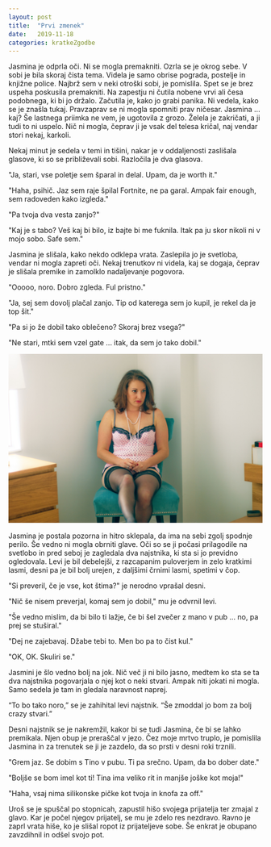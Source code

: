 ```yaml
---
layout: post
title:  "Prvi zmenek"
date:   2019-11-18
categories: kratkeZgodbe
---
```

Jasmina je odprla oči. Ni se mogla premakniti. Ozrla se je okrog sebe. V sobi je bila skoraj čista tema. Videla je samo obrise pograda, postelje in knjižne police. Najbrž sem v neki otroški sobi, je pomislila. Spet se je brez uspeha poskusila premakniti. Na zapestju ni čutila nobene vrvi ali česa podobnega, ki bi jo držalo. Začutila je, kako jo grabi panika. Ni vedela, kako se je znašla tukaj. Pravzaprav se ni mogla spomniti prav ničesar. Jasmina … kaj? Še lastnega priimka ne vem, je ugotovila z grozo. Želela je zakričati, a ji tudi to ni uspelo. Nič ni mogla, čeprav ji je vsak del telesa kričal, naj vendar stori nekaj, karkoli.

Nekaj minut je sedela v temi in tišini, nakar je v oddaljenosti zaslišala glasove, ki so se približevali sobi. Razločila je dva glasova.

"Ja, stari, vse poletje sem šparal in delal. Upam, da je worth it."

"Haha, psihič. Jaz sem raje špilal Fortnite, ne pa garal. Ampak fair enough, sem radoveden kako izgleda."

"Pa tvoja dva vesta zanjo?"

"Kaj je s tabo? Veš kaj bi bilo, iz bajte bi me fuknila. Itak pa ju skor nikoli ni v mojo sobo. Safe sem."

Jasmina je slišala, kako nekdo odklepa vrata. Zaslepila jo je svetloba, vendar ni mogla zapreti oči. Nekaj trenutkov ni videla, kaj se dogaja, čeprav je slišala premike in zamolklo nadaljevanje pogovora.

"Ooooo, noro. Dobro zgleda. Ful pristno."

"Ja, sej sem dovolj plačal zanjo. Tip od katerega sem jo kupil, je rekel da je top šit."

"Pa si jo že dobil tako oblečeno? Skoraj brez vsega?"

"Ne stari, mtki sem vzel gate ... itak, da sem jo tako dobil."

![prvi-zmenek.png](/assets/ilustracije/prvi-zmenek.png)

Jasmina je postala pozorna in hitro sklepala, da ima na sebi zgolj spodnje perilo. Še vedno ni mogla obrniti glave. Oči so se ji počasi prilagodile na svetlobo in pred seboj je zagledala dva najstnika, ki sta si jo previdno ogledovala. Levi je bil debelejši, z razcapanim puloverjem in zelo kratkimi lasmi, desni pa je bil bolj urejen, z daljšimi črnimi lasmi, spetimi v čop.

"Si preveril, če je vse, kot štima?" je nerodno vprašal desni.

"Nič še nisem preverjal, komaj sem jo dobil," mu je odvrnil levi.

"Še vedno mislim, da bi bilo ti lažje, če bi šel zvečer z mano v pub … no, pa prej se stuširal."

"Dej ne zajebavaj. Džabe tebi to. Men bo pa to čist kul."

"OK, OK. Skuliri se."

Jasmini je šlo vedno bolj na jok. Nič več ji ni bilo jasno, medtem ko sta se ta dva najstnika pogovarjala o njej kot o neki stvari. Ampak niti jokati ni mogla. Samo sedela je tam in gledala naravnost naprej.

“To bo tako noro,” se je zahihital levi najstnik. “Še zmoddal jo bom za bolj crazy stvari.”

Desni najstnik se je nakremžil, kakor bi se tudi Jasmina, če bi se lahko premikala. Njen obup je preraščal v jezo. Čez moje mrtvo truplo, je pomislila Jasmina in za trenutek se ji je zazdelo, da so prsti v desni roki trznili.

"Grem jaz. Se dobim s Tino v pubu. Ti pa srečno. Upam, da bo dober date."

"Boljše se bom imel kot ti! Tina ima veliko rit in manjše joške kot moja!"

"Haha, vsaj nima silikonske pičke kot tvoja in knofa za off."

Uroš se je spuščal po stopnicah, zapustil hišo svojega prijatelja ter zmajal z glavo. Kar je počel njegov prijatelj, se mu je zdelo res nezdravo. Ravno je zaprl vrata hiše, ko je slišal ropot iz prijateljeve sobe. Še enkrat je obupano zavzdihnil in odšel svojo pot.


